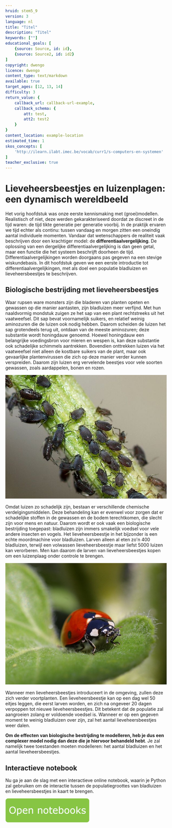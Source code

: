 ```yaml
---
hruid: stem5_9
version: 3
language: nl
title: "Titel"
description: "Titel"
keywords: [""]
educational_goals: [
    {source: Source, id: id}, 
    {source: Source2, id: id2}
]
copyright: dwengo
licence: dwengo
content_type: text/markdown
available: true
target_ages: [12, 13, 14]
difficulty: 3
return_value: {
    callback_url: callback-url-example,
    callback_schema: {
        att: test,
        att2: test2
    }
}
content_location: example-location
estimated_time: 1
skos_concepts: [
    'http://ilearn.ilabt.imec.be/vocab/curr1/s-computers-en-systemen'
]
teacher_exclusive: true
---
```

# Lieveheersbeestjes en luizenplagen: een dynamisch wereldbeeld

Het vorig hoofdstuk was onze eerste kennismaking met (groei)modellen. Realistisch of niet, deze werden gekarakteriseerd doordat ze discreet in de tijd waren: de tijd tikte generatie per generatie voorbij. In de praktijk ervaren we tijd echter als continu: tussen vandaag en morgen zitten een oneindig aantal individuele momenten. Vandaar dat wetenschappers de realiteit vaak beschrijven door een krachtiger model: de **differentiaalvergelijking**. De oplossing van een dergelijke differentiaalvergelijking is dan geen getal, maar een functie die het systeem beschrijft doorheen de tijd. Differentiaalvergelijkingen worden doorgaans pas gegeven na een stevige wiskundebasis. In dit hoofdstuk geven we een eerste introductie tot differentiaalvergelijkingen, met als doel een populatie bladluizen en lieveheersbeestjes te beschrijven.

## Biologische bestrijding met lieveheersbeestjes

Waar rupsen ware monsters zijn die bladeren van planten opeten en gewassen op die manier aantasten, zijn bladluizen meer verfijnd. Met hun naaldvormig mondstuk zuigen ze het sap van een plant rechtstreeks uit het vaatweefsel. Dit sap bevat voornamelijk suikers, en relatief weinig aminozuren die de luizen ook nodig hebben. Daarom scheiden de luizen het sap grotendeels terug uit, ontdaan van de meeste aminozuren; deze substantie wordt honingdauw genoemd. Hoewel honingdauw een belangrijke voedingsbron voor mieren en wespen is, kan deze substantie ook schadelijke schimmels aantrekken. Bovendien onttrekken luizen via het vaatweefsel niet alleen de kostbare suikers van de plant, maar ook gevaarlijke plantenvirussen die zich op deze manier verder kunnen verspreiden. Daarom zijn luizen erg vervelende beestjes voor vele soorten gewassen, zoals aardappelen, bonen en rozen.

![Bladluis](embed/bladluis.jpg "https://commons.wikimedia.org/wiki/File:Aphids_May_2010-2.jpg")

Omdat luizen zo schadelijk zijn, bestaan er verschillende chemische verdelgingsmiddelen. Deze behandeling kan er evenwel voor zorgen dat er schadelijke stoffen in de gewassen en de bodem terechtkomen, die slecht zijn voor mens en natuur. Daarom wordt er ook vaak een biologische bestrijding toegepast: bladluizen zijn immers smakelijk voedsel voor vele andere insecten en vogels. Het lieveheersbeestje in het bijzonder is een echte moordmachine voor bladluizen. Larven alleen al eten zo'n 400 bladluizen, terwijl een volwassen lieveheersbeestje maar liefst 5000 luizen kan verorberen. Men kan daarom de larven van lieveheersbeestjes kopen om een luizenplaag onder controle te brengen.

![Lieveheersbeestje](embed/lieveheersbeestje.jpg "https://upload.wikimedia.org/wikipedia/commons/4/42/Ladybug.jpg")

Wanneer men lieveheersbeestjes introduceert in de omgeving, zullen deze zich verder voortplanten. Een lieveheersbeestje kan op een dag wel 50 eitjes leggen, die eerst larven worden, en zich na ongeveer 20 dagen verpoppen tot nieuwe lieveheersbeestjes. Dit betekent dat de populatie zal aangroeien zolang er voldoende voedsel is. Wanneer er op een gegeven moment te weinig bladluizen over zijn, zal het aantal lieveheersbeestjes weer dalen.

**Om de effecten van biologische bestrijding te modelleren, heb je dus een complexer model nodig dan deze die je hiervoor behandeld hebt**. Je zal namelijk twee toestanden moeten modelleren: het aantal bladluizen en het aantal lieveheersbeestjes.

## Interactieve notebook

Nu ga je aan de slag met een interactieve online notebook, waarin je Python zal gebruiken om de interactie tussen de populatiegroottes van bladluizen en lieveheersbeestjes in kaart te brengen.

[![Knop](embed/knop.png "Knop")](https://kiks.ilabt.imec.be/jupyterhub/?id=6010 "Insect Lesliematrix")
